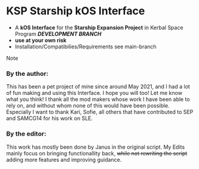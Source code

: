 # KSP Starship kOS Interface
- A **kOS Interface** for the **Starship Expansion Project** in Kerbal Space Program ***DEVELOPMENT BRANCH***
- **use at your own risk**
- Installation/Compatibilies/Requirements see main-branch


> [!NOTE]
> ### By the author:
> This has been a pet project of mine since around May 2021, and I had a lot of fun making and using this Interface. I hope you will too! Let me know what you think! I thank all the mod makers whose work I have been able to rely on, and without whom none of this would have been possible. Especially I want to thank Kari, Sofie, all others that have contributed to SEP and SAMCG14 for his work on SLE.
>
> ### By the editor:
> This work has mostly been done by Janus in the original script. My Edits mainly focus on bringing functionallity back, ~~while not rewriting the script~~ adding more features and improving guidance.
